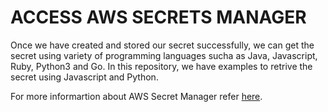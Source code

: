 # ACCESS AWS SECRETS MANAGER

Once we have created and stored our secret successfully, we can get the secret using variety of programming languages sucha as Java, Javascript, Ruby, Python3 and Go.
In this repository, we have examples to retrive the secret using Javascript and Python.

For more informartion about AWS Secret Manager refer [here](https://medium.com/intelliconnect-engineering/how-to-store-and-retrieve-your-secret-keys-using-aws-secrets-manager-727db222b785). 
